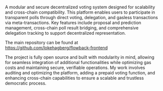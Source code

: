 A modular and secure decentralized voting system designed for scalability and cross-chain compatibility. This platform enables users to participate in transparent polls through direct voting, delegation, and gasless transactions via meta-transactions. Key features include proposal and prediction management, cross-chain poll result bridging, and comprehensive delegation tracking to support decentralized representation.

The main repository can be found at https://github.com/lokehagberg/flowback-frontend

The project is fully open source and built with modularity in mind, allowing for seamless integration of additional functionalities while optimizing gas costs and maintaining secure, verifiable operations. My work involves auditing and optimizing the platform, adding a prepaid voting function, and enhancing cross-chain capabilities to ensure a scalable and trustless democratic process.
